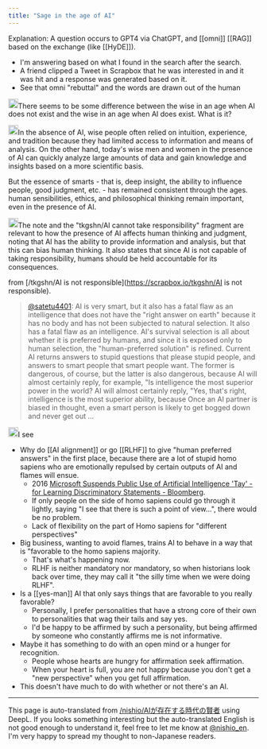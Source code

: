 ```yaml
---
title: "Sage in the age of AI"
---
```


Explanation: A question occurs to GPT4 via ChatGPT, and [[omni]] [[RAG]] based on the exchange (like [[HyDE]]).
- I'm answering based on what I found in the search after the search.
- A friend clipped a Tweet in Scrapbox that he was interested in and it was hit and a response was generated based on it.
- See that omni "rebuttal" and the words are drawn out of the human

<img src='https://scrapbox.io/api/pages/nishio-en/nishio/icon' alt='nishio.icon' height="19.5"/>There seems to be some difference between the wise in an age when AI does not exist and the wise in an age when AI does exist. What is it?

<img src='https://scrapbox.io/api/pages/nishio-en/gpt/icon' alt='gpt.icon' height="19.5"/>In the absence of AI, wise people often relied on intuition, experience, and tradition because they had limited access to information and means of analysis. On the other hand, today's wise men and women in the presence of AI can quickly analyze large amounts of data and gain knowledge and insights based on a more scientific basis.

But the essence of smarts - that is, deep insight, the ability to influence people, good judgment, etc. - has remained consistent through the ages. human sensibilities, ethics, and philosophical thinking remain important, even in the presence of AI.

<img src='https://scrapbox.io/api/pages/nishio-en/omni/icon' alt='omni.icon' height="19.5"/>The note and the "tkgshn/AI cannot take responsibility" fragment are relevant to how the presence of AI affects human thinking and judgment, noting that AI has the ability to provide information and analysis, but that this can bias human thinking. It also states that since AI is not capable of taking responsibility, humans should be held accountable for its consequences.

from [/tkgshn/AI is not responsible](https://scrapbox.io/tkgshn/AI is not responsible).
> [@satetu4401](https://twitter.com/satetu4401/status/1624927119150309377): AI is very smart, but it also has a fatal flaw as an intelligence that does not have the "right answer on earth" because it has no body and has not been subjected to natural selection. It also has a fatal flaw as an intelligence.
> AI's survival selection is all about whether it is preferred by humans, and since it is exposed only to human selection, the "human-preferred solution" is refined.
>  Current AI returns answers to stupid questions that please stupid people, and answers to smart people that smart people want.
>  The former is dangerous, of course, but the latter is also dangerous, because AI will almost certainly reply, for example, "Is intelligence the most superior power in the world? AI will almost certainly reply, "Yes, that's right, intelligence is the most superior ability, because
>  Once an AI partner is biased in thought, even a smart person is likely to get bogged down and never get out ...

<img src='https://scrapbox.io/api/pages/nishio-en/nishio/icon' alt='nishio.icon' height="19.5"/>I see
- Why do [[AI alignment]] or go [[RLHF]] to give "human preferred answers" in the first place, because there are a lot of stupid homo sapiens who are emotionally repulsed by certain outputs of AI and flames will ensue.
    - 2016 [Microsoft Suspends Public Use of Artificial Intelligence 'Tay' - for Learning Discriminatory Statements - Bloomberg](https://www.bloomberg.co.jp/news/articles/2016-03-25/O4KJY66TTDSE01).
    - If only people on the side of homo sapiens could go through it lightly, saying "I see that there is such a point of view...", there would be no problem.
    - Lack of flexibility on the part of Homo sapiens for "different perspectives"
- Big business, wanting to avoid flames, trains AI to behave in a way that is "favorable to the homo sapiens majority.
    - That's what's happening now.
    - RLHF is neither mandatory nor mandatory, so when historians look back over time, they may call it "the silly time when we were doing RLHF".
- Is a [[yes-man]] AI that only says things that are favorable to you really favorable?
    - Personally, I prefer personalities that have a strong core of their own to personalities that wag their tails and say yes.
    - I'd be happy to be affirmed by such a personality, but being affirmed by someone who constantly affirms me is not informative.
- Maybe it has something to do with an open mind or a hunger for recognition.
    - People whose hearts are hungry for affirmation seek affirmation.
    - When your heart is full, you are not happy because you don't get a "new perspective" when you get full affirmation.
- This doesn't have much to do with whether or not there's an AI.

---
This page is auto-translated from [/nishio/AIが存在する時代の賢者](https://scrapbox.io/nishio/AIが存在する時代の賢者) using DeepL. If you looks something interesting but the auto-translated English is not good enough to understand it, feel free to let me know at [@nishio_en](https://twitter.com/nishio_en). I'm very happy to spread my thought to non-Japanese readers.